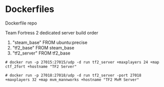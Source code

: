 Dockerfiles
===========

Dockerfile repo

Team Fortress 2 dedicated server build order

1. "steam_base" FROM ubuntu:precise
2. "tf2_base" FROM steam_base
3. "tf2_server" FROM tf2_base
 
```
# docker run -p 27015:27015/udp -d run tf2_server +maxplayers 24 +map ctf_2fort +hostname "TF2 Server"

# docker run -p 27018:27018/udp -d run tf2_server -port 27018 +maxplayers 32 +map mvm_mannworks +hostname "TF2 MvM Server"
```
